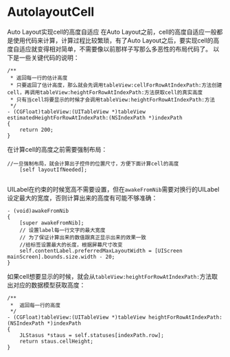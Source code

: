 # AutolayoutCell
Auto Layout实现cell的高度自适应
在Auto Layout之前，cell的高度自适应一般都是使用代码来计算，计算过程比较繁琐，有了Auto Layout之后，要实现cell的高度自适应就变得相对简单，不需要像以前那样子写那么多恶性的布局代码了。
以下是一些关键代码的说明：
```objc
/**
 * 返回每一行的估计高度
 * 只要返回了估计高度，那么就会先调用tableView:cellForRowAtIndexPath:方法创建cell，再调用tableView:heightForRowAtIndexPath:方法获取cell的真实高度
 * 只有当cell将要显示的时候才会调用tableView:heightForRowAtIndexPath:方法
 */
- (CGFloat)tableView:(UITableView *)tableView estimatedHeightForRowAtIndexPath:(NSIndexPath *)indexPath
{
    return 200;
}
```
在计算cell的高度之前需要强制布局：
```objc
//一旦强制布局，就会计算出子控件的位置尺寸，方便下面计算cell的高度
    [self layoutIfNeeded];
    
```
UILabel在约束的时候宽高不需要设置，但在`awakeFromNib`需要对换行的UILabel设定最大的宽度，否则计算出来的高度有可能不够准确：
```objc
- (void)awakeFromNib
{
    [super awakeFromNib];
    // 设置label每一行文字的最大宽度
    // 为了保证计算出来的数值跟真正显示出来的效果一致
    //给标签设置最大的长度，根据屏幕尺寸改变
    self.contentLabel.preferredMaxLayoutWidth = [UIScreen mainScreen].bounds.size.width - 20;
}
```
如果cell想要显示的时候，就会从`tableView:heightForRowAtIndexPath:`方法取出对应的数据模型获取高度：
```objc
/**
 *  返回每一行的高度
 */
- (CGFloat)tableView:(UITableView *)tableView heightForRowAtIndexPath:(NSIndexPath *)indexPath
{
    JLStasus *staus = self.statuses[indexPath.row];
    return staus.cellHeight;
}
```
